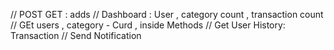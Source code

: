 // POST GET : adds
// Dashboard : User , category count , transaction count
// GEt users , category - Curd , inside Methods
// Get User History: Transaction
// Send Notification
